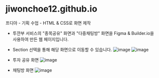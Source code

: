 # jiwonchoe12.github.io
프디아 - 기획 수업 - HTML &amp; CSS로 화면 제작

- 투깐부 서비스의 "종목공유" 화면과 "다중채팅방" 화면을 Figma & Builder.io을 사용하여 만든 웹 페이지입니다.
- Section 선택을 통해 해당 화면으로 이동할 수 있습니다. 
![image](https://github.com/user-attachments/assets/42067766-7e8b-4ca8-bafa-4266b57a50cb)
![image](https://github.com/user-attachments/assets/bfd03a22-7319-48f6-8875-66c45aa4d00a)
- 투자 공유 화면
![image](https://github.com/user-attachments/assets/1bf29794-cc75-493f-912b-8a0ebe4dff79)

- 채팅방 화면
  ![image](https://github.com/user-attachments/assets/c159deba-07d4-4c8d-b795-4c7aa31dfb99)
